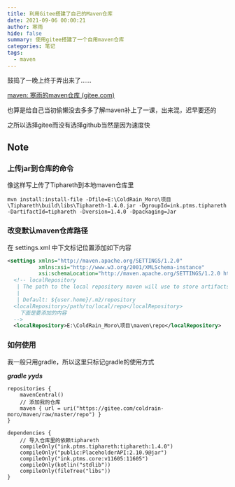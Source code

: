 ```yaml
---
title: 利用Gitee搭建了自己的Maven仓库
date: 2021-09-06 00:00:21
author: 寒雨
hide: false
summary: 使用gitee搭建了一个自用maven仓库
categories: 笔记
tags:
  - maven
---
```


鼓捣了一晚上终于弄出来了......

[maven: 寒雨的maven仓库 (gitee.com)](https://gitee.com/coldrain-moro/maven)

也算是给自己当初偷懒没去多多了解maven补上了一课，出来混，迟早要还的

之所以选择gitee而没有选择github当然是因为速度快

## Note

### 上传jar到仓库的命令

像这样写上传了Tiphareth到本地maven仓库里

```
mvn install:install-file -Dfile=E:\ColdRain_Moro\项目\Tiphareth\build\libs\Tiphareth-1.4.0.jar -DgroupId=ink.ptms.tiphareth -DartifactId=tiphareth -Dversion=1.4.0 -Dpackaging=Jar
```

### 改变默认maven仓库路径

在 settings.xml 中下文标记位置添加如下内容

```xml
<settings xmlns="http://maven.apache.org/SETTINGS/1.2.0"
          xmlns:xsi="http://www.w3.org/2001/XMLSchema-instance"
          xsi:schemaLocation="http://maven.apache.org/SETTINGS/1.2.0 https://maven.apache.org/xsd/settings-1.2.0.xsd">
  <!-- localRepository
   | The path to the local repository maven will use to store artifacts.
   |
   | Default: ${user.home}/.m2/repository
  <localRepository>/path/to/local/repo</localRepository>
	下面是要添加的内容
  -->
  <localRepository>E:\ColdRain_Moro\项目\maven\repo</localRepository>
```

### 如何使用

我一般只用gradle，所以这里只标记gradle的使用方式

***gradle yyds***

```
repositories {
    mavenCentral()
    // 添加我的仓库
    maven { url = uri("https://gitee.com/coldrain-moro/maven/raw/master/repo") }
}

dependencies {
	// 导入仓库里的依赖tiphareth
    compileOnly("ink.ptms.tiphareth:tiphareth:1.4.0")
    compileOnly("public:PlaceholderAPI:2.10.9@jar")
    compileOnly("ink.ptms.core:v11605:11605")
    compileOnly(kotlin("stdlib"))
    compileOnly(fileTree("libs"))
}
```

